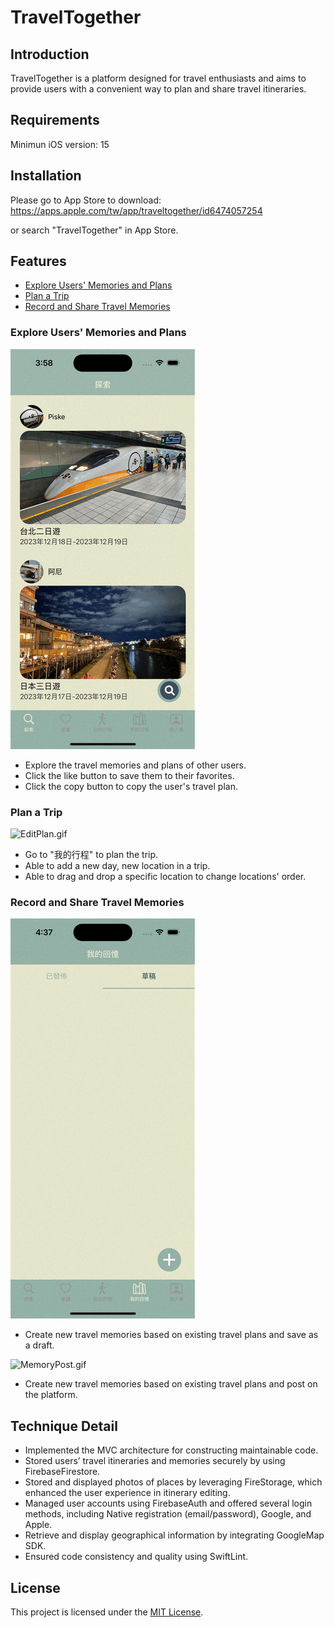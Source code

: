 # TravelTogether
## Introduction   
TravelTogether is a platform designed for travel enthusiasts and aims to provide users with a convenient way to plan and share travel itineraries.

## Requirements
Minimun iOS version: 15

## Installation
Please go to App Store to download:
https://apps.apple.com/tw/app/traveltogether/id6474057254

or search "TravelTogether" in App Store.

## Features
- [Explore Users' Memories and Plans](#explore-users-memories-and-plans)
 - [Plan a Trip](#TripPlanning)
 - [Record and Share Travel Memories](#RecordandShareTravelMemories)

### <a name="explore-users-memories-and-plans"></a>Explore Users' Memories and Plans

![ExploreMemories.gif](./READMEgif/ExploreMemories.gif)

- Explore the travel memories and plans of other users.
- Click the like button to save them to their favorites.
- Click the copy button to copy the user's travel plan.

### <a name="TripPlanning"></a>Plan a Trip

![EditPlan.gif](./READMEgif/EditPlan.gif)

- Go to "我的行程" to plan the trip.
- Able to add a new day, new location in a trip.
- Able to drag and drop a specific location to change locations' order.

### <a name="RecordandShareTravelMemories"></a>Record and Share Travel Memories
![MemoryDraft.gif](./READMEgif/MemoryDraft.gif)

- Create new travel memories based on existing travel plans and save as a draft.

![MemoryPost.gif](./READMEgif/MemoryPost.gif)

- Create new travel memories based on existing travel plans and post on the platform.


## Technique Detail
- Implemented the MVC architecture for constructing maintainable code.
- Stored users’ travel itineraries and memories securely by using FirebaseFirestore.
- Stored and displayed photos of places by leveraging FireStorage, which enhanced the user experience in itinerary editing.
- Managed user accounts using FirebaseAuth and offered several login methods, including Native registration (email/password), Google, and Apple.
- Retrieve and display geographical information by integrating GoogleMap SDK.
- Ensured code consistency and quality using SwiftLint.

## <a name="License"></a>License
This project is licensed under the [MIT License](LICENSE).